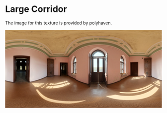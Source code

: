 # Large Corridor

The image for this texture is provided by [polyhaven](https://polyhaven.com/a/large_corridor).

![image info](./large_corridor.png)
